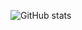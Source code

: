![GitHub stats](https://github-readme-stats.vercel.app/api?username=eeelbrens\&show_icons=true\&rank_icon=github\&hide_title=true\&show=prs_merged\&hide=prs\&theme=rose_pine)
